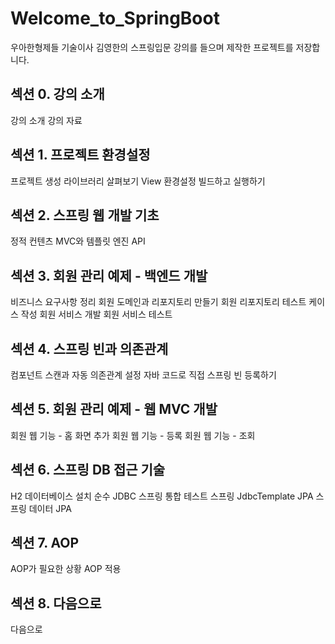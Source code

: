 # Welcome_to_SpringBoot
우아한형제들 기술이사 김영한의 스프링입문 강의를 들으며 제작한 프로젝트를 저장합니다.


## 섹션 0. 강의 소개
강의 소개
강의 자료

## 섹션 1. 프로젝트 환경설정
프로젝트 생성
라이브러리 살펴보기
View 환경설정
빌드하고 실행하기

## 섹션 2. 스프링 웹 개발 기초
정적 컨텐츠
MVC와 템플릿 엔진
API

## 섹션 3. 회원 관리 예제 - 백엔드 개발
비즈니스 요구사항 정리
회원 도메인과 리포지토리 만들기
회원 리포지토리 테스트 케이스 작성
회원 서비스 개발
회원 서비스 테스트

## 섹션 4. 스프링 빈과 의존관계
컴포넌트 스캔과 자동 의존관계 설정
자바 코드로 직접 스프링 빈 등록하기

## 섹션 5. 회원 관리 예제 - 웹 MVC 개발
회원 웹 기능 - 홈 화면 추가
회원 웹 기능 - 등록
회원 웹 기능 - 조회

## 섹션 6. 스프링 DB 접근 기술
H2 데이터베이스 설치
순수 JDBC
스프링 통합 테스트
스프링 JdbcTemplate
JPA
스프링 데이터 JPA

## 섹션 7. AOP
AOP가 필요한 상황
AOP 적용

## 섹션 8. 다음으로
다음으로
